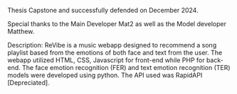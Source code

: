 Thesis Capstone and successfully defended on December 2024.

Special thanks to the Main Developer Mat2 as well as the Model developer Matthew.

Description:
ReVibe is a music webapp designed to recommend a song playlist based from the emotions of both face and text from the user. 
The webapp utilized HTML, CSS, Javascript for front-end while PHP for back-end.
The face emotion recognition (FER) and text emotion recognition (TER) models were developed using python.
The API used was RapidAPI [Depreciated].

